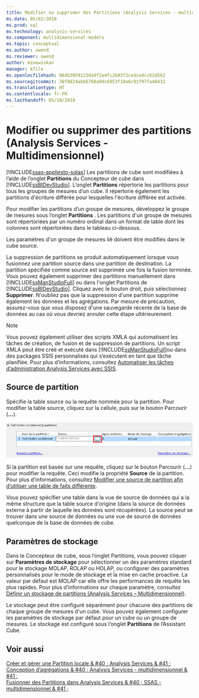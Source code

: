 ```yaml
---
title: Modifier ou supprimer des Partitions (Analysis Services - multidimensionnel) | Documents Microsoft
ms.date: 05/02/2018
ms.prod: sql
ms.technology: analysis-services
ms.component: multidimensional-models
ms.topic: conceptual
ms.author: owend
ms.reviewer: owend
author: minewiskan
manager: kfile
ms.openlocfilehash: 06db3059123da9f2a4fc2b03f2cedcedcc62d562
ms.sourcegitcommit: 38f8824abb6760a9dc6953f10a6c91f97fa48432
ms.translationtype: HT
ms.contentlocale: fr-FR
ms.lasthandoff: 05/10/2018
---
```

# <a name="edit-or-delete-partitions-analyisis-services---multidimensional"></a>Modifier ou supprimer des partitions (Analysis Services - Multidimensionnel)
[!INCLUDE[ssas-appliesto-sqlas](../../includes/ssas-appliesto-sqlas.md)]
  Les partitions de cube sont modifiées à l’aide de l’onglet **Partitions** du Concepteur de cube dans [!INCLUDE[ssBIDevStudio](../../includes/ssbidevstudio-md.md)]. L’onglet **Partitions** répertorie les partitions pour tous les groupes de mesures d’un cube. Il répertorie également les partitions d'écriture différée pour lesquelles l'écriture différée est activée.  
  
 Pour modifier les partitions d’un groupe de mesures, développez le groupe de mesures sous l’onglet **Partitions** . Les partitions d'un groupe de mesures sont répertoriées par un numéro ordinal dans un format de table dont les colonnes sont répertoriées dans le tableau ci-dessous.  
  
 Les paramètres d'un groupe de mesures lié doivent être modifiés dans le cube source.  
  
 La suppression de partitions se produit automatiquement lorsque vous fusionnez une partition source dans une partition de destination. La partition spécifiée comme source est supprimée une fois la fusion terminée. Vous pouvez également supprimer des partitions manuellement dans [!INCLUDE[ssManStudioFull](../../includes/ssmanstudiofull-md.md)] ou dans l'onglet Partitions de [!INCLUDE[ssBIDevStudio](../../includes/ssbidevstudio-md.md)]. Cliquez avec le bouton droit, puis sélectionnez **Supprimer**. N'oubliez pas que la suppression d'une partition supprime également les données et les agrégations. Par mesure de précaution, assurez-vous que vous disposez d'une sauvegarde récente de la base de données au cas où vous devriez annuler cette étape ultérieurement.  
  
> [!NOTE]  
>  Vous pouvez également utiliser des scripts XMLA qui automatisent les tâches de création, de fusion et de suppression de partitions. Un script XMLA peut être créé et exécuté dans [!INCLUDE[ssManStudioFull](../../includes/ssmanstudiofull-md.md)]ou dans des packages SSIS personnalisés qui s’exécutent en tant que tâche planifiée. Pour plus d’informations, consultez [Automatiser les tâches d’administration Analysis Services avec SSIS](../../analysis-services/instances/automate-analysis-services-administrative-tasks-with-ssis.md).  
  
## <a name="partition-source"></a>Source de partition  
 Spécifie la table source ou la requête nommée pour la partition. Pour modifier la table source, cliquez sur la cellule, puis sur le bouton Parcourir (**...**).  
  
 ![Colonne source dans le volet Partition](../../analysis-services/multidimensional-models/media/ssas-partitionsource.png "colonne Source dans le volet Partition")  
  
 Si la partition est basée sur une requête, cliquez sur le bouton Parcourir (**…**) pour modifier la requête. Ceci modifie la propriété **Source** de la partition. Pour plus d’informations, consultez [Modifier une source de partition afin d’utiliser une table de faits différente](../../analysis-services/multidimensional-models/change-a-partition-source-to-use-a-different-fact-table.md).  
  
 Vous pouvez spécifier une table dans la vue de source de données qui a la même structure que la table source d'origine (dans la source de données externe à partir de laquelle les données sont récupérées). La source peut se trouver dans une source de données ou une vue de source de données quelconque de la base de données de cube.  
  
## <a name="storage-settings"></a>Paramètres de stockage  
 Dans le Concepteur de cube, sous l’onglet Partitions, vous pouvez cliquer sur **Paramètres de stockage** pour sélectionner un des paramètres standard pour le stockage MOLAP, ROLAP ou HOLAP, ou configurer des paramètres personnalisés pour le mode de stockage et la mise en cache proactive. La valeur par défaut est MOLAP car elle offre les performances de requête les plus rapides. Pour plus d’informations sur chaque paramètre, consultez [Définir un stockage de partitions &#40;Analysis Services – Multidimensionnel&#41;](../../analysis-services/multidimensional-models/set-partition-storage-analysis-services-multidimensional.md).  
  
 Le stockage peut être configuré séparément pour chacune des partitions de chaque groupe de mesures d'un cube. Vous pouvez également configurer les paramètres de stockage par défaut pour un cube ou un groupe de mesures. Le stockage est configuré sous l’onglet **Partitions** de l’Assistant Cube.  
  
## <a name="see-also"></a>Voir aussi  
 [Créer et gérer une Partition locale & #40 ; Analysis Services & #41 ;](../../analysis-services/multidimensional-models/create-and-manage-a-local-partition-analysis-services.md)   
 [Conception d’agrégations & #40 ; Analysis Services - multidimensionnel & #41 ;](../../analysis-services/multidimensional-models/designing-aggregations-analysis-services-multidimensional.md)   
 [Fusionner des Partitions dans Analysis Services & #40 ; SSAS - multidimensionnel & #41 ;](../../analysis-services/multidimensional-models/merge-partitions-in-analysis-services-ssas-multidimensional.md)  
  
  
